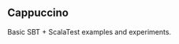 Cappuccino
----------------------------------------------
Basic SBT + ScalaTest examples and experiments.